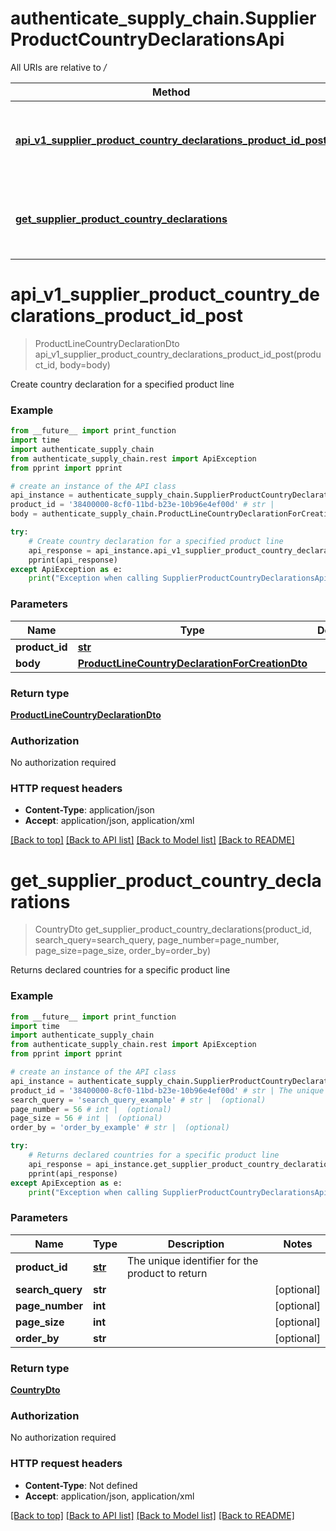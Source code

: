 # authenticate_supply_chain.SupplierProductCountryDeclarationsApi

All URIs are relative to */*

Method | HTTP request | Description
------------- | ------------- | -------------
[**api_v1_supplier_product_country_declarations_product_id_post**](SupplierProductCountryDeclarationsApi.md#api_v1_supplier_product_country_declarations_product_id_post) | **POST** /api/v1/SupplierProductCountryDeclarations/{productId} | Create country declaration for a specified product line
[**get_supplier_product_country_declarations**](SupplierProductCountryDeclarationsApi.md#get_supplier_product_country_declarations) | **GET** /api/v1/SupplierProductCountryDeclarations/{productId} | Returns declared countries for a specific product line

# **api_v1_supplier_product_country_declarations_product_id_post**
> ProductLineCountryDeclarationDto api_v1_supplier_product_country_declarations_product_id_post(product_id, body=body)

Create country declaration for a specified product line

### Example
```python
from __future__ import print_function
import time
import authenticate_supply_chain
from authenticate_supply_chain.rest import ApiException
from pprint import pprint

# create an instance of the API class
api_instance = authenticate_supply_chain.SupplierProductCountryDeclarationsApi()
product_id = '38400000-8cf0-11bd-b23e-10b96e4ef00d' # str | 
body = authenticate_supply_chain.ProductLineCountryDeclarationForCreationDto() # ProductLineCountryDeclarationForCreationDto |  (optional)

try:
    # Create country declaration for a specified product line
    api_response = api_instance.api_v1_supplier_product_country_declarations_product_id_post(product_id, body=body)
    pprint(api_response)
except ApiException as e:
    print("Exception when calling SupplierProductCountryDeclarationsApi->api_v1_supplier_product_country_declarations_product_id_post: %s\n" % e)
```

### Parameters

Name | Type | Description  | Notes
------------- | ------------- | ------------- | -------------
 **product_id** | [**str**](.md)|  | 
 **body** | [**ProductLineCountryDeclarationForCreationDto**](ProductLineCountryDeclarationForCreationDto.md)|  | [optional] 

### Return type

[**ProductLineCountryDeclarationDto**](ProductLineCountryDeclarationDto.md)

### Authorization

No authorization required

### HTTP request headers

 - **Content-Type**: application/json
 - **Accept**: application/json, application/xml

[[Back to top]](#) [[Back to API list]](../README.md#documentation-for-api-endpoints) [[Back to Model list]](../README.md#documentation-for-models) [[Back to README]](../README.md)

# **get_supplier_product_country_declarations**
> CountryDto get_supplier_product_country_declarations(product_id, search_query=search_query, page_number=page_number, page_size=page_size, order_by=order_by)

Returns declared countries for a specific product line

### Example
```python
from __future__ import print_function
import time
import authenticate_supply_chain
from authenticate_supply_chain.rest import ApiException
from pprint import pprint

# create an instance of the API class
api_instance = authenticate_supply_chain.SupplierProductCountryDeclarationsApi()
product_id = '38400000-8cf0-11bd-b23e-10b96e4ef00d' # str | The unique identifier for the product to return
search_query = 'search_query_example' # str |  (optional)
page_number = 56 # int |  (optional)
page_size = 56 # int |  (optional)
order_by = 'order_by_example' # str |  (optional)

try:
    # Returns declared countries for a specific product line
    api_response = api_instance.get_supplier_product_country_declarations(product_id, search_query=search_query, page_number=page_number, page_size=page_size, order_by=order_by)
    pprint(api_response)
except ApiException as e:
    print("Exception when calling SupplierProductCountryDeclarationsApi->get_supplier_product_country_declarations: %s\n" % e)
```

### Parameters

Name | Type | Description  | Notes
------------- | ------------- | ------------- | -------------
 **product_id** | [**str**](.md)| The unique identifier for the product to return | 
 **search_query** | **str**|  | [optional] 
 **page_number** | **int**|  | [optional] 
 **page_size** | **int**|  | [optional] 
 **order_by** | **str**|  | [optional] 

### Return type

[**CountryDto**](CountryDto.md)

### Authorization

No authorization required

### HTTP request headers

 - **Content-Type**: Not defined
 - **Accept**: application/json, application/xml

[[Back to top]](#) [[Back to API list]](../README.md#documentation-for-api-endpoints) [[Back to Model list]](../README.md#documentation-for-models) [[Back to README]](../README.md)


